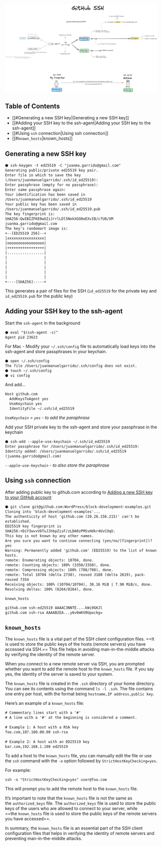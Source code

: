 
![GitHub SSH](../assets/GitHub-SSH.excalidraw.png)

## Table of Contents

- [[#Generating a new SSH key|Generating a new SSH key]]
- [[#Adding your SSH key to the ssh-agent|Adding your SSH key to the ssh-agent]]
- [[#Using `ssh` connection|Using ssh connection]]
- [[#`known_hosts`|known_hosts]]

## Generating a new SSH key

```
⬢ ssh-keygen -t ed25519 -C "juanma.garrido@gmail.com"
Generating public/private ed25519 key pair.
Enter file in which to save the key (/Users/juanmanuelgarrido/.ssh/id_ed25519):
Enter passphrase (empty for no passphrase):
Enter same passphrase again:
Your identification has been saved in /Users/juanmanuelgarrido/.ssh/id_ed25519
Your public key has been saved in /Users/juanmanuelgarrido/.ssh/id_ed25519.pub
The key fingerprint is:
SHA256:QwIBIZFKE0wUZiJrrlLDl5NekXGO8eEXvIB/cfU0/XM juanma.garrido@gmail.com
The key's randomart image is:
+--[ED25519 256]--+
|xxxxxxxxxxxxxxxxx|
|ooooooooooooooooo|
|+++++++++++++++++|
|.................|
|                 |
|                 |
|                 |
|                 |
|                 |
+----[SHA256]-----+
```

This generates a pair of files for the SSH (`id_ed25519` for the private key and `id_ed25519.pub` for the public key)

## Adding your SSH key to the ssh-agent

Start the `ssh-agent` in the background

```
⬢ eval "$(ssh-agent -s)"
Agent pid 23623
```

For Mac -   Modify your `~/.ssh/config` file to automatically load keys into the ssh-agent and store passphrases in your keychain.

```
⬢ open ~/.ssh/config
The file /Users/juanmanuelgarrido/.ssh/config does not exist.
⬢ touch ~/.ssh/config
⬢ vi config
```

And add...

```text
Host github.com
  AddKeysToAgent yes
  UseKeychain yes
  IdentityFile ~/.ssh/id_ed25519
```

_`UseKeychain`  = `yes` - to add the paraphrase_

Add your SSH private key to the ssh-agent and store your passphrase in the keychain

```shell
⬢ ssh-add --apple-use-keychain ~/.ssh/id_ed25519
Enter passphrase for /Users/juanmanuelgarrido/.ssh/id_ed25519:
Identity added: /Users/juanmanuelgarrido/.ssh/id_ed25519 (juanma.garrido@gmail.com)
```

_`--apple-use-keychain` - to also store the paraphrase_

## Using `ssh` connection 

After adding public key to github.com according to [Adding a new SSH key to your GitHub account](https://docs.github.com/en/authentication/connecting-to-github-with-ssh/adding-a-new-ssh-key-to-your-github-account)

```
⬢ git clone git@github.com:WordPress/block-development-examples.git
Cloning into 'block-development-examples'...
The authenticity of host 'github.com (20.26.156.215)' can't be established.
ED25519 key fingerprint is SHA256:+DiY3wvvV6TuJJhbpZisF/zLDA0zPMSvHdkr4UvCOqU.
This key is not known by any other names.
Are you sure you want to continue connecting (yes/no/[fingerprint])? yes
Warning: Permanently added 'github.com' (ED25519) to the list of known hosts.
remote: Enumerating objects: 10704, done.
remote: Counting objects: 100% (3350/3350), done.
remote: Compressing objects: 100% (708/708), done.
remote: Total 10704 (delta 2738), reused 3188 (delta 2619), pack-reused 7354
Receiving objects: 100% (10704/10704), 38.16 MiB | 7.90 MiB/s, done.
Resolving deltas: 100% (8264/8264), done.
```

 `known_hosts`
 
```
github.com ssh-ed25519 AAAAC3NNTE....kWi9GKJl
github.com ssh-rsa AAAAB2EA...y6v0mKV0Upockg=
```


## `known_hosts` 


The `known_hosts` file is a vital part of the SSH client configuration files. ==It is used to store the public keys of the hosts (remote servers) you have accessed via SSH.== This file helps in avoiding man-in-the-middle attacks by verifying the identity of the remote server.

When you connect to a new remote server via SSH, you are prompted whether you want to add the remote host to the `known_hosts` file. If you say yes, the identity of the server is saved to your system.

The `known_hosts` file is created in the `.ssh` directory of your home directory. You can see its contents using the command `ls -l .ssh`. The file contains one entry per host, with the format being `hostname,IP address,public key`.

Here’s an example of a `known_hosts` file:

```
# Commentary lines start with a '#'
# A line with a '#' at the beginning is considered a comment.

# Example 1: A host with a RSA key
foo.com,107.180.00.00 ssh-rsa

# Example 2: A host with an ED25519 key
bar.com,192.168.1.100 ed25519
```

To add a host to the `known_hosts` file, you can manually edit the file or use the `ssh` command with the `-o` option followed by `StrictHostKeyChecking=yes`.

For example:

```
ssh -o "StrictHostKeyChecking=yes" user@foo.com
```

This will prompt you to add the remote host to the `known_hosts` file.

It’s important to note that the `known_hosts` file is not the same as the `authorized_keys` file. The `authorized_keys` file is used to store the public keys of the users who are allowed to connect to your server, while ==the `known_hosts` file is used to store the public keys of the remote servers you have accessed==.

In summary, the `known_hosts` file is an essential part of the SSH client configuration files that helps in verifying the identity of remote servers and preventing man-in-the-middle attacks.